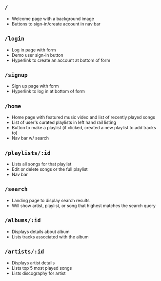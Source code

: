 ## ```/```
* Welcome page with a background image
* Buttons to sign-in/create account in nav bar

## ```/login```
* Log in page with form
* Demo user sign-in button
* Hyperlink to create an account at bottom of form

## ```/signup```
* Sign up page with form
* Hyperlink to log in at bottom of form

## ```/home```
* Home page with featured music video and list of recently played songs
* List of user's curated playlists in left hand rail listing
* Button to make a playlist (if clicked, created a new playlist to add tracks to)
* Nav bar w/ search

## ```/playlists/:id```
* Lists all songs for that playlist
* Edit or delete songs or the full playlist
* Nav bar

## ```/search```
* Landing page to display search results
* Will show artist, playlist, or song that highest matches the search query

## ```/albums/:id```
* Displays details about album
* Lists tracks associated with the album

## ```/artists/:id```
* Displays artist details
* Lists top 5 most played songs
* Lists discography for artist
